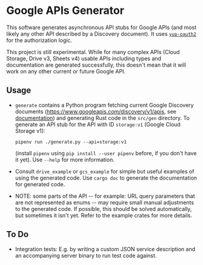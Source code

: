 # Google APIs Generator

This software generates asynchronous API stubs for Google APIs (and most likely
any other API described by a Discovery document). It uses
[`yup-oauth2`](https://github.com/dermesser/yup-oauth2) for the authorization
logic.

This project is still experimental. While for many complex APIs (Cloud Storage,
Drive v3, Sheets v4) usable APIs including types and documentation are generated
successfully, this doesn't mean that it will work on any other current or future
Google API.

## Usage

* `generate` contains a Python program fetching current Google Discovery documents
  (https://www.googleapis.com/discovery/v1/apis, see
   [documentation](https://developers.google.com/discovery/v1/reference)) and
  generating Rust code in the `src/gen` directory.
  To generate an API stub for the API with ID `storage:v1` (Google Cloud Storage
  v1):

  ```shell
  pipenv run ./generate.py --api=storage:v1
  ```

  (install `pipenv` using `pip install --user pipenv` before, if you don't have it
  yet). Use `--help` for more information.
* Consult `drive_example` or `gcs_example` for simple but useful examples of
  using the generated code. Use `cargo doc` to generate the documentation for
  generated code.
* NOTE: some parts of the API -- for example: URL query parameters that are not
  represented as enums -- may require small manual adjustments to the generated
  code. If possible, this should be solved automatically, but sometimes it isn't
  yet. Refer to the example crates for more details.

## To Do

* Integration tests: E.g. by writing a custom JSON service description and an
accompanying server binary to run test code against.
